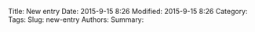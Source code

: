 Title: New entry
Date: 2015-9-15 8:26
Modified: 2015-9-15 8:26
Category:
Tags:
Slug: new-entry
Authors:
Summary: